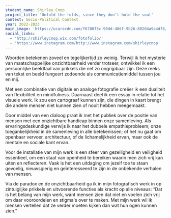 ```yaml
---
student_name: Shirley Cnop
project_title: 'Unfold the folds, since they don’t hold the soul'
context: Socio-Political Context
year: 2022-2023
main_image: 'https://ucarecdn.com/f6780f5c-90dd-486f-9b26-80204a9a4df8/'
social_links:
  - 'http://shirleycnop.wix.com/fotofolio/'
  - 'https://www.instagram.com/http://www.instagram.com/shirleycnop'
---
```

Woorden betekenen zoveel en tegelijkertijd zo weinig. Terwijl ik het mysterie van maatschappelijke onzichtbaarheid verder trotseer, ontwikkel ik een persoonlijke beeldtaal van prikkels die net zo ongrijpbaar zijn. Deze reeks van tekst en beeld fungeert zodoende als communicatiemiddel tussen jou en mij.

Met een combinatie van digitale en analoge fotografie creëer ik een dualiteit van flexibiliteit en mindfulness. Daarnaast deel ik een essay in relatie tot het visuele werk. Ik zou een cartograaf kunnen zijn, die dingen in kaart brengt die andere mensen niet kunnen zien of nooit hebben meegemaakt.

Door middel van een dialoog praat ik met het publiek over de positie van mensen met een onzichtbare handicap binnen onze samenleving. Als ervaringsdeskundige verwijs ik naar het dubbele empathieprobleem; onze toegankelijkheid in de samenleving in alle betekenissen; of het nu gaat om openbaar vervoer, architectuur, of de lichamelijkheid ervan, maar ook de mentale en sociale kant ervan.

Voor de installatie van mijn werk is een sfeer van gezelligheid en veiligheid essentieel, om een staat van openheid te bereiken waarin men zich vrij kan uiten en reflecteren. Vaak is het een uitdaging om jezelf toe te staan gevoelig, nieuwsgierig en geïnteresseerd te zijn in de onbekende verhalen van mensen.

Via de paradox en de onzichtbaarheid ga ik in mijn fotografisch werk in op zintuiglijke prikkels en uitvoerende functies als kracht op alle niveaus: “Dat is het belang van mijn werk, want mensen zien dat niet en voelen zich vrij om daar vooroordelen en stigma's over te maken. Met mijn werk wil ik mensen vertellen dat ze verder moeten kijken dan wat hun ogen kunnen zien.”